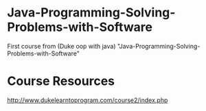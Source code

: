 # Java-Programming-Solving-Problems-with-Software
First course from (Duke oop with java) "Java-Programming-Solving-Problems-with-Software"

# Course Resources
http://www.dukelearntoprogram.com/course2/index.php


